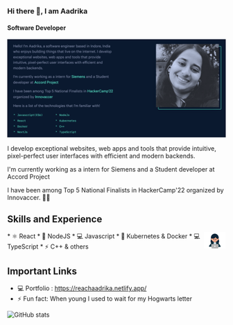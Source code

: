 ### Hi there 👋, I am Aadrika
#### Software Developer
![Software Developer](https://github.com/reachaadrika/reachaadrika/blob/main/aadrika%20.png)

I develop exceptional websites, web apps and tools that provide intuitive, pixel-perfect user interfaces with efficient and modern backends.  

I'm currently working as a intern for Siemens and a Student developer at Accord Project

I have been among Top 5 National Finalists in HackerCamp'22 organized by Innovaccer. 🔭🌱

## Skills and Experience
<img align = "right" alt="coding" width="50" src="https://github.com/reachaadrika/reachaadrika/blob/main/girl.gif">
* ⚛ React                                                                                         
* 📱 NodeJS
* 💻 Javascript
* 💬 Kubernetes & Docker 
* 💻 TypeScript 
* ⚡ C++ & others 

## Important Links 

- 💻 Portfolio : https://reachaadrika.netlify.app/
- ⚡ Fun fact: When young I used to wait for my Hogwarts letter  


![GitHub stats](https://github-readme-stats.vercel.app/api?username=reachaadrika&show_icons=true)  

